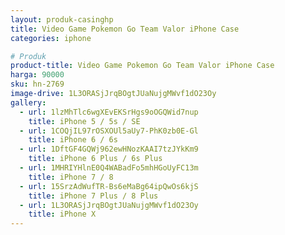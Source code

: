 ```yaml
---
layout: produk-casinghp
title: Video Game Pokemon Go Team Valor iPhone Case
categories: iphone

# Produk
product-title: Video Game Pokemon Go Team Valor iPhone Case
harga: 90000
sku: hn-2769
image-drive: 1L3ORASjJrqBOgtJUaNujgMWvf1dO23Oy
gallery:
  - url: 1lzMhTlc6wgXEvEKSrHgs9oOGQWid7nup
    title: iPhone 5 / 5s / SE
  - url: 1COQjIL97rOSXOUl5aUy7-PhK0zb0E-Gl
    title: iPhone 6 / 6s
  - url: 1DftGF4GQWj962ewHNozKAAI7tzJYkKm9
    title: iPhone 6 Plus / 6s Plus
  - url: 1MHRIYHlnE0Q4WABadFo5mhHGoUyFC13m
    title: iPhone 7 / 8
  - url: 15SrzAdWufTR-Bs6eMaBg64ipQwOs6kjS
    title: iPhone 7 Plus / 8 Plus
  - url: 1L3ORASjJrqBOgtJUaNujgMWvf1dO23Oy
    title: iPhone X
---
```

